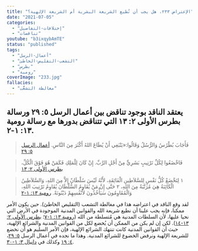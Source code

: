 ```yaml
---
title: "الإعتراض ٢٣٣، هل يجب أن نُطيع الشريعة البشرية أم الشريعة الإلهية؟"
date: "2021-07-05"
categories:
  - "إختلافات-التفاصيل"
  - "تناقضات"
youtube: "b3ixqybAmTE"
status: "published"
tags:
  - "أعمال-الرسل"
  - "التشعب-التقليص-الخاطئ"
  - "بطرس"
  - "رومية"
coverImage: "233.jpg"
fallacies:
  - "مغالطة التشعُّب"
---
```


## **يعتقد الناقد بوجود تناقض بين أعمال الرسل ٥: ٢٩ ورسالة بطرس الأولى ٢: ١٣ التي تتناقض بدورها مع رسالة رومية ١٣: ١-٢.**

> فَأَجَابَ بُطْرُسُ وَالرُّسُلُ وَقَالُوا:«يَنْبَغِي أَنْ يُطَاعَ اللهُ أَكْثَرَ مِنَ النَّاسِ. [أعمال الرسل ٥: ٢٩](https://www.bible.com//bible/101/ACT.5.29)

> فَاخْضَعُوا لِكُلِّ تَرْتِيبٍ بَشَرِيٍّ مِنْ أَجْلِ الرَّبِّ. إِنْ كَانَ لِلْمَلِكِ فَكَمَنْ هُوَ فَوْقَ الْكُلِّ، [بطرس الأولى ٢: ١٣](https://www.bible.com//bible/101/1PE.2.13)

> ١ لِتَخْضَعْ كُلُّ نَفْسٍ لِلسَّلاَطِينِ الْفَائِقَةِ، لأَنَّهُ لَيْسَ سُلْطَانٌ إِلاَّ مِنَ اللهِ، وَالسَّلاَطِينُ الْكَائِنَةُ هِيَ مُرَتَّبَةٌ مِنَ اللهِ، ٢ حَتَّى إِنَّ مَنْ يُقَاوِمُ السُّلْطَانَ يُقَاوِمُ تَرْتِيبَ اللهِ، وَالْمُقَاوِمُونَ سَيَأْخُذُونَ لأَنْفُسِهِمْ دَيْنُونَةً. [رومية ١٣: ١-٢](https://www.bible.com//bible/101/ROM.13.1-2)

لقد وقع الناقد في اعتراضه هذا في مغالطة التشعب (التقليص الخاطئ). حين يكون الأمر ممكنا، فإنه يجب علينا أن نطيع شريعة الله والقوانين المدنية الموجودة في الأرض التي نحيا عليها، لأن السلطات المدنية هي مُتسلطة من الله ([رومية ١٣: ١-٧](https://www.bible.com//bible/101/ROM.13.1-7)؛ [بطرس الأولى ٢: ١٣-١٤](https://www.bible.com//bible/101/1PE.2.13-14)). لكن إن لم يكن من الممكن أن يُخضع لكل من القوانين المدنية والشرائع الإلهية، حيث أن القوانين المدنية كانت تنتهك الشرائع الإلهية، فإن الأمر السليم هو أن نخضع للشريعة الإلهية ونرفض الخضوع للشرائع المدنية. وهذا ما نجده في أعمال الرسل [٥: ٢٩](https://www.bible.com//bible/101/ACT.5.29)، [٤: ١٩](https://www.bible.com//bible/101/ACT.4.19) وكذلك في [دانيال ٣: ١-٣٠](https://www.bible.com//bible/101/DAN.3.1-30).
